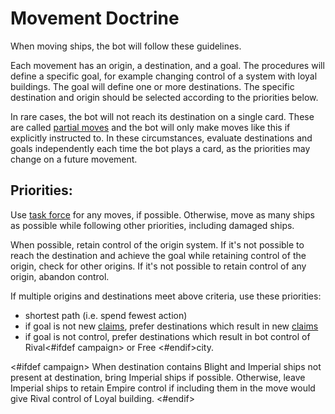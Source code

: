# Movement Doctrine

When moving ships, the bot will follow these guidelines.

Each movement has an origin, a destination, and a goal. The procedures will define a specific goal, for example changing control of a system with loyal buildings. The goal will define one or more destinations. The specific destination and origin should be selected according to the priorities below.

In rare cases, the bot will not reach its destination on a single card. These are called <ins>partial moves</ins> and the bot will only make moves like this if explicitly instructed to. In these circumstances, evaluate destinations and goals independently each time the bot plays a card, as the priorities may change on a future movement.

## Priorities:

Use <ins>task force</ins> for any moves, if possible. Otherwise, move as many ships as possible while following other priorities, including damaged ships.

When possible, retain control of the origin system. If it's not possible to reach the destination and achieve the goal while retaining control of the origin, check for other origins. If it's not possible to retain control of any origin, abandon control.

If multiple origins and destinations meet above criteria, use these priorities:

- shortest path (i.e. spend fewest action)
- if goal is not new <ins>claims</ins>, prefer destinations which result in new <ins>claims</ins>
- if goal is not control, prefer destinations which result in bot control of Rival<#ifdef campaign> or Free <#endif>city.

<#ifdef campaign>
When destination contains Blight and Imperial ships not present at destination, bring Imperial ships if possible. Otherwise, leave Imperial ships to retain Empire control if including them in the move would give Rival control of Loyal building.
<#endif>

<div class="pagebreak"> </div>
